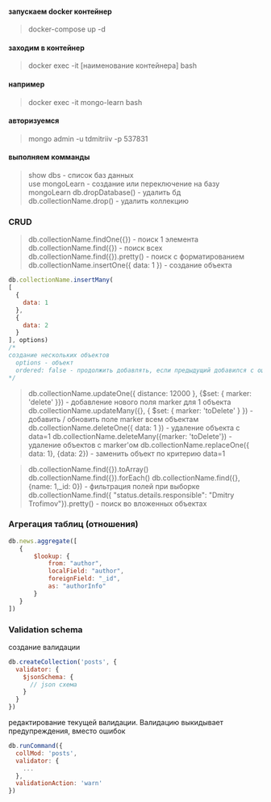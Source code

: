 #### запускаем docker контейнер
> docker-compose up -d

#### заходим в контейнер
> docker exec -it [наименование контейнера] bash

#### например 
> docker exec -it mongo-learn bash

#### авторизуемся
> mongo admin -u tdmitriiv -p 537831

#### выполняем комманды
> show dbs - список баз данных  
> use mongoLearn - создание или переключение на базу mongoLearn
> db.dropDatabase() - удалить бд
> db.collectionName.drop() - удалить коллекцию

### CRUD
> db.collectionName.findOne({}) - поиск 1 элемента
> db.collectionName.find({}) - поиск всех
> db.collectionName.find({}).pretty() - поиск с форматированием
> db.collectionName.insertOne({ data: 1 }) - создание объекта
```js
db.collectionName.insertMany(
[
  {
    data: 1 
  }, 
  { 
    data: 2 
  }
], options) 
/*
создание нескольких объектов
  options - объект
  ordered: false - продолжить добавлять, если предыдущий добавился с ошибкой
*/
```

> db.collectionName.updateOne({ distance: 12000 }, {$set: { marker: 'delete' }}) - добавление нового поля marker для 1 объекта
> db.collectionName.updateMany({}, { $set: { marker: 'toDelete' } }) - добавить / обновить поле marker всем объектам
> db.collectionName.deleteOne({ data: 1 }) - удаление объекта с data=1
> db.collectionName.deleteMany({marker: 'toDelete'}) - удаление объектов с marker'ом
> db.collectionName.replaceOne({ data: 1}, {data: 2}) - заменить объект по критерию data=1

> db.collectionName.find({}).toArray()
> db.collectionName.find({}).forEach()
> db.collectionName.find({}, {name: 1,_id: 0}) - фильтрация полей при выборке
> db.collectionName.find({ "status.details.responsible": "Dmitry Trofimov"}).pretty() - поиск во вложенных объектах

### Агрегация таблиц (отношения)
```js
db.news.aggregate([
   {
       $lookup: {
           from: "author",
           localField: "author",
           foreignField: "_id",
           as: "authorInfo"
       }
   } 
])
```

### Validation schema
создание валидации
```js
db.createCollection('posts', {
  validator: {
    $jsonSchema: {
      // json схема
    } 
  }
})
```

редактирование текущей валидации. Валидацию выкидывает предупреждения, вместо ошибок
```js
db.runCommand({
  collMod: 'posts',
  validator: {
    ...
  },
  validationAction: 'warn'
})
```

